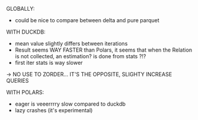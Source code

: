 
GLOBALLY:
- could be nice to compare between delta and pure parquet

WITH DUCKDB:
- mean value slightly differs between iterations
- Result seems WAY FASTER than Polars, it seems that when the Relation
  is not collected, an estimation? is done from stats ?!?
- first iter stats is way slower

-> NO USE TO ZORDER... IT'S THE OPPOSITE, SLIGHTY INCREASE QUERIES

WITH POLARS:
- eager is veeerrrry slow compared to duckdb
- lazy crashes (it's experimental)

